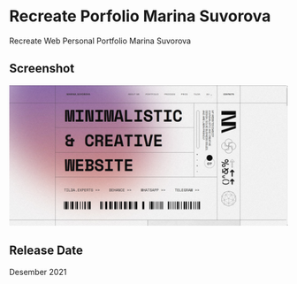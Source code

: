 # Recreate Porfolio Marina Suvorova

Recreate Web Personal Portfolio Marina Suvorova

## Screenshot

![Desktop Preview](images/Screenshot.jpg)

## Release Date

Desember 2021
